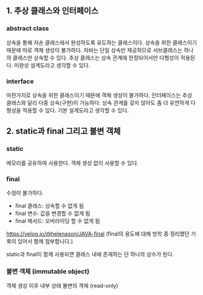 ## 1. 추상 클래스와 인터페이스

### abstract class

상속을 통해 자손 클래스에서 완성하도록 유도하는 클래스이다. 상속을 위한 클래스이기 때문에 따로 객체 생성이 불가하다. 자바는 단일 상속만 제공하므로 서브클래스는 하나의 클래스만 상속할 수 있다. 추상 클래스는 상속 관계에 한정되어서만 다형성이 적용된다. 미완성 설계도라고 생각할 수 있다.

### interface

마찬가지로 상속을 위한 클래스이기 때문에 객체 생성이 불가하다. 인터페이스는 추상 클래스와 달리 다중 상속(구현)이 가능하다. 상속 관계를 갖지 않아도 좀 더 유연하게 다형성을 적용할 수 있다. 기본 설계도라고 생각할 수 있다.

## 2. static과 final 그리고 불변 객체

### static

메모리를 공유하여 사용한다. 객체 생성 없이 사용할 수 있다.

### final

수정이 불가하다.

- final 클래스: 상속할 수 없게 됨
- final 변수: 값을 변경할 수 없게 됨
- final 메서드: 오버라이딩 할 수 없게 됨

https://velog.io/@helenason/JAVA-final (final의 용도에 대해 방학 중 정리했던 기록이 있어서 함께 첨부합니다.)

static과 final이 함께 사용되면 클래스 내에 존재하는 단 하나의 상수가 된다.

### 불변 객체 (immutable object)

객체 생성 이후 내부 상태 불변의 객체 (read-only)
